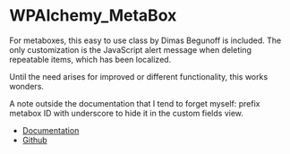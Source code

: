 # WPAlchemy\_MetaBox

For metaboxes, this easy to use class by Dimas Begunoff is included. The only customization is the JavaScript alert message when deleting repeatable items, which has been localized.

Until the need arises for improved or different functionality, this works wonders.

A note outside the documentation that I tend to forget myself: prefix metabox ID with underscore to hide it in the custom fields view.

* [Documentation](http://www.farinspace.com/wpalchemy-metabox/)
* [Github](https://github.com/farinspace/wpalchemy)